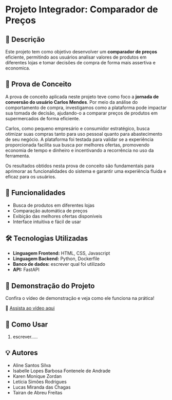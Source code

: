 # Projeto Integrador: Comparador de Preços

## 📌 Descrição

Este projeto tem como objetivo desenvolver um **comparador de preços** eficiente, permitindo aos usuários analisar valores de produtos em diferentes lojas e tomar decisões de compra de forma mais assertiva e economica.

## 📌 Prova de Conceito

A prova de conceito aplicada neste projeto teve como foco a **jornada de conversão do usuário Carlos Mendes**. Por meio da análise do comportamento de compra, investigamos como a plataforma pode impactar sua tomada de decisão, ajudando-o a comparar preços de produtos em supermercados de forma eficiente. 

Carlos, como pequeno empresário e consumidor estratégico, busca otimizar suas compras tanto para uso pessoal quanto para abastecimento de seu negócio. A plataforma foi testada para validar se a experiência proporcionada facilita sua busca por melhores ofertas, promovendo economia de tempo e dinheiro e incentivando a recorrência no uso da ferramenta.

Os resultados obtidos nesta prova de conceito são fundamentais para aprimorar as funcionalidades do sistema e garantir uma experiência fluida e eficaz para os usuários.

## 🚀 Funcionalidades

- Busca de produtos em diferentes lojas
- Comparação automática de preços
- Exibição das melhores ofertas disponíveis
- Interface intuitiva e fácil de usar

## 🛠️ Tecnologias Utilizadas

- **Linguagem Frontend:** HTML, CSS, Javascript
- **Linguagem Backend:** Python, Dockerfile
- **Banco de dados:** escrever qual foi utilizado
- **API:** FastAPI

## 🎥 Demonstração do Projeto

Confira o vídeo de demonstração e veja como ele funciona na prática!

🔗 [Assista ao vídeo aqui](COLOQUE_O_LINK_DO_VIDEO_AQUI)

## 📖 Como Usar

1. escrever.....







## 💡 Autores

- Aline Santos Silva
- Isabelle Lopes Barbosa Fontenele de Andrade
- Karen Monique Zordan
- Letícia Simões Rodrigues
- Lucas Miranda das Chagas
- Tairan de Abreu Freitas
